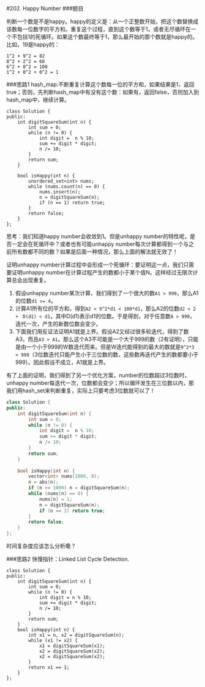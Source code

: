 #202. Happy Number
###题目

判断一个数是不是happy。happy的定义是：从一个正整数开始，把这个数替换成该数每一位数字的平方和。重复这个过程，直到这个数等于1，或者无尽循环在一个不包括1的死循环。如果这个数最终等于1，那么最开始的那个数就是happy的。比如，19是happy的：
```
1^2 + 9^2 = 82
8^2 + 2^2 = 68
6^2 + 8^2 = 100
1^2 + 0^2 + 0^2 = 1
```

###思路1
hash_map:不断重复计算这个数每一位的平方和，如果结果是1，返回true；否则，先判断hash_map中有没有这个数：如果有，返回false，否则加入到hash_map中，继续计算。

```
class Solution {
public:
    int digitSquareSum(int n) {
        int sum = 0;
        while (n != 0) {
            int digit =  n % 10;
            sum += digit * digit;
            n /= 10;
        }
        return sum;
    }
    
    bool isHappy(int n) {
        unordered_set<int> nums;
        while (nums.count(n) == 0) {
            nums.insert(n);
            n = digitSquareSum(n);
            if (n == 1) return true;
        }
        return false;
    }
};
```

思考：我们知道happy number会收敛到1。但是unhappy number的特性呢，是否一定会在死循环中？或者也有可能unhappy number每次计算都得到一个与之前所有数都不同的数？如果是后面一种情况，那么上面的解法就无效了！

证明unhappy number计算过程中会形成一个死循环：要证明这一点，我们只需要证明unhappy number在计算过程产生的数都小于某个值N。这样经过无限次计算总会出现重复。

1. 假设unhappy number某次计算，我们得到了一个很大的数`A1 > 999`，那么A1的位数`d1 >= 4`。
2. 计算A1所有位的平方和，得到`A2 < 9^2*d1 < 100*d1`，那么A2的位数`d2 < 2 +　D(d1) < d1`，其中D(d1)表示d1的位数。于是得到，对于任意数`A > 999`，迭代一次，产生的新数位数会变少。
3. 下面我们用反证法证明A1就是上界。假设A2又经过很多轮迭代，得到了数A3，而且`A3 > A1`。那么这个A3不可能是一个大于999的数（2有证明），只能是由一个小于999的W数迭代而来。但是W迭代能得到的最大的数就是`9^2*3 < 999`（3位数迭代只能产生小于三位数的数，这些数再迭代产生的数都要小于999）。因此假设不成立，A1就是上界。

有了上面的证明，我们得到了另一个优化方案，number的位数超过3位数时，unhappy number每迭代一次，位数都会变少；所以循环发生在三位数以内，那我们用hash_set来判断重复，实际上只要考虑3位数就可以了！

```C++
class Solution {
public:
    int digitSquareSum(int n) {
        int sum = 0;
        while (n != 0) {
            int digit =  n % 10;
            sum += digit * digit;
            n /= 10;
        }
        return sum;
    }
    
    bool isHappy(int n) {
        vector<int> nums(1000, 0);
        n = abs(n);
        if (n >= 1000) n = digitSquareSum(n);
        while (nums[n] == 0) {
            nums[n] = 1;
            n = digitSquareSum(n);
            if (n == 1) return true;
        }
        return false;
    }
};
```
时间复杂度应该怎么分析嘞？


###思路2
快慢指针：Linked List Cycle Detection.
```
class Solution {
public:
    int digitSquareSum(int n) {
        int sum = 0;
        while (n != 0) {
            int digit = n % 10;
            sum += digit * digit;
            n /= 10;
        }
        return sum;
    }
    bool isHappy(int n) {
        int x1 = n, x2 = digitSquareSum(n);
        while (x1 != x2) {
            x1 = digitSquareSum(x1);
            x2 = digitSquareSum(x2);
            x2 = digitSquareSum(x2);
        }
        return x1 == 1;
    }
};
```
